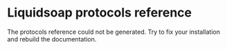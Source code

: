 Liquidsoap protocols reference
==============================

The protocols reference could not be generated. Try to fix your installation and
rebuild the documentation.
